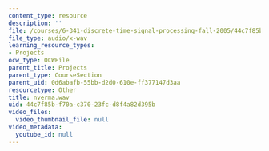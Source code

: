 ```yaml
---
content_type: resource
description: ''
file: /courses/6-341-discrete-time-signal-processing-fall-2005/44c7f85bf70ac37023fcd8f4a82d395b_nverma.wav
file_type: audio/x-wav
learning_resource_types:
- Projects
ocw_type: OCWFile
parent_title: Projects
parent_type: CourseSection
parent_uid: 0d6abafb-55bb-d2d0-610e-ff377147d3aa
resourcetype: Other
title: nverma.wav
uid: 44c7f85b-f70a-c370-23fc-d8f4a82d395b
video_files:
  video_thumbnail_file: null
video_metadata:
  youtube_id: null
---
```

